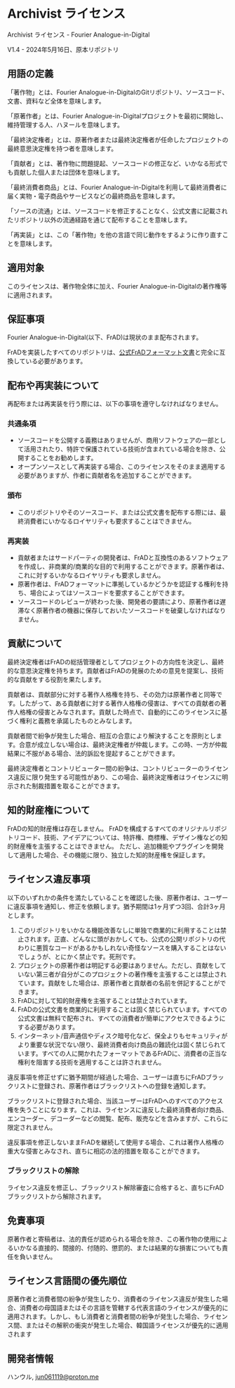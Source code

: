 # Archivist ライセンス

Archivist ライセンス - Fourier Analogue-in-Digital

V1.4 - 2024年5月16日、原本リポジトリ

## 用語の定義

「著作物」とは、Fourier Analogue-in-DigitalのGitリポジトリ、ソースコード、文書、資料など全体を意味します。

「原著作者」とは、Fourier Analogue-in-Digitalプロジェクトを最初に開始し、維持管理する人、ハヌールを意味します。

「最終決定権者」とは、原著作者または最終決定権者が任命したプロジェクトの最終意思決定権を持つ者を意味します。

「貢献者」とは、著作物に問題提起、ソースコードの修正など、いかなる形式でも貢献した個人または団体を意味します。

「最終消費者商品」とは、Fourier Analogue-in-Digitalを利用して最終消費者に届く実物・電子商品やサービスなどの最終商品を意味します。

「ソースの流通」とは、ソースコードを修正することなく、公式文書に記載されたリポジトリ以外の流通経路を通じて配布することを意味します。

「再実装」とは、この「著作物」を他の言語で同じ動作をするように作り直すことを意味します。

## 適用対象

このライセンスは、著作物全体に加え、Fourier Analogue-in-Digitalの著作権等に適用されます。

## 保証事項

Fourier Analogue-in-Digital(以下、FrAD)は現状のまま配布されます。

FrADを実装したすべてのリポジトリは、[公式FrADフォーマット文書](https://mikhael-openworkspace.notion.site/Format-specs-727affae8db043f2b50372d91d534368?pvs=4)と完全に互換している必要があります。

## 配布や再実装について

再配布または再実装を行う際には、以下の事項を遵守しなければなりません。

### 共通条項

- ソースコードを公開する義務はありませんが、商用ソフトウェアの一部として活用されたり、特許で保護されている技術が含まれている場合を除き、公開することをお勧めします。
- オープンソースとして再実装する場合、このライセンスをそのまま適用する必要がありますが、作者に貢献者名を追加することができます。

### 頒布

- このリポジトリやそのソースコード、または公式文書を配布する際には、最終消費者にいかなるロイヤリティも要求することはできません。

### 再実装

- 貢献者またはサードパーティの開発者は、FrADと互換性のあるソフトウェアを作成し、非商業的/商業的な目的で利用することができます。原著作者は、これに対するいかなるロイヤリティも要求しません。
- 原著作者は、FrADフォーマットに準拠しているかどうかを認証する権利を持ち、場合によってはソースコードを要求することができます。
- ソースコードのレビューが終わった後、開発者の要請により、原著作者は遅滞なく原著作者の機器に保存しておいたソースコードを破棄しなければなりません。

## 貢献について

最終決定権者はFrADの総括管理者としてプロジェクトの方向性を決定し、最終的な意思決定権を持ちます。貢献者はFrADの発展のための意見を提案し、技術的な貢献をする役割を果たします。

貢献者は、貢献部分に対する著作人格権を持ち、その効力は原著作者と同等です。したがって、ある貢献者に対する著作人格権の侵害は、すべての貢献者の著作人格権の侵害とみなされます。貢献した時点で、自動的にこのライセンスに基づく権利と義務を承諾したものとみなします。

貢献者間で紛争が発生した場合、相互の合意により解決することを原則とします。合意が成立しない場合は、最終決定権者が仲裁します。この時、一方が仲裁結果に不服がある場合、法的訴訟を提起することができます。

最終決定権者とコントリビューター間の紛争は、コントリビューターのライセンス違反に限り発生する可能性があり、この場合、最終決定権者はライセンスに明示された制裁措置を取ることができます。

## 知的財産権について

FrADの知的財産権は存在しません。 FrADを構成するすべてのオリジナルリポジトリコード、技術、アイデアについては、特許権、商標権、デザイン権などの知的財産権を主張することはできません。 ただし、追加機能やプラグインを開発して適用した場合、その機能に限り、独立した知的財産権を保証します。

## ライセンス違反事項

以下のいずれかの条件を満たしていることを確認した後、原著作者は、ユーザーに違反事項を通知し、修正を依頼します。猶予期間は1ヶ月ずつ3回、合計3ヶ月とします。

1. このリポジトリをいかなる機能改善なしに単独で商業的に利用することは禁止されます。正直、どんなに頭がおかしくても、公式の公開リポジトリの代わりに悪質なコードがあるかもしれない奇怪なソースを購入することはないでしょうが、とにかく禁止です。死刑です。
2. プロジェクトの原著作者は明記する必要はありません。ただし、貢献をしていない第三者が自分がこのプロジェクトの著作権を主張することは禁止されています。貢献をした場合は、原著作者と貢献者の名前を併記することができます。
3. FrADに対して知的財産権を主張することは禁止されています。
4. FrADの公式文書を商業的に利用することは固く禁じられています。すべての公式文書は無料で配布され、すべての消費者が簡単にアクセスできるようにする必要があります。
5. インターネット/音声通信やディスク暗号化など、保全よりもセキュリティがより重要な状況でない限り、最終消費者向け商品の難読化は固く禁じられています。すべての人に開かれたフォーマットであるFrADに、消費者の正当な権利を阻害する技術を適用することは許されません。

違反事項を修正せずに猶予期間が経過した場合、ユーザーは直ちにFrADブラックリストに登録され、原著作者はブラックリストへの登録を通知します。

ブラックリストに登録された場合、当該ユーザーはFrADへのすべてのアクセス権を失うことになります。これは、ライセンスに違反した最終消費者向け商品、エンコーダー、デコーダーなどの閲覧、配布、販売などを含みますが、これらに限定されません。

違反事項を修正しないままFrADを継続して使用する場合、これは著作人格権の重大な侵害とみなされ、直ちに相応の法的措置を取ることができます。

### ブラックリストの解除

ライセンス違反を修正し、ブラックリスト解除審査に合格すると、直ちにFrADブラックリストから解除されます。

## 免責事項

原著作者と寄稿者は、法的責任が認められる場合を除き、この著作物の使用によるいかなる直接的、間接的、付随的、懲罰的、または結果的な損害についても責任を負いません。

## ライセンス言語間の優先順位

原著作者と消費者間の紛争が発生したり、消費者のライセンス違反が発生した場合、消費者の母国語またはその言語を管轄する代表言語のライセンスが優先的に適用されます。しかし、もし消費者と消費者間の紛争が発生した場合、ライセンス間、またはその解釈の衝突が発生した場合、韓国語ライセンスが優先的に適用されます

## 開発者情報

ハンウル, <jun061119@proton.me>

